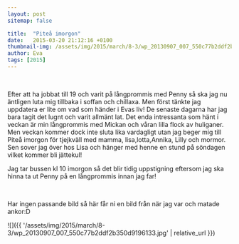 ```yaml
---
layout: post
sitemap: false

title:  "Piteå imorgon"
date:   2015-03-20 21:12:16 +0100
thumbnail-img: /assets/img/2015/march/8-3/wp_20130907_007_550c77b2ddf2b350d9196133.jpg
author: Eva
tags: [2015]
---
```


 




Efter att ha jobbat till 19 och varit på långprommis med Penny så ska jag nu äntligen luta mig tillbaka i soffan och chillaxa. Men först tänkte jag uppdatera er lite om vad som händer i Evas liv! De senaste dagarna har jag bara tagit det lugnt och varit allmänt lat. Det enda intressanta som hänt i veckan är min långprommis med Mickan och våran lilla flock av huliganer. Men veckan kommer dock inte sluta lika vardagligt utan jag beger mig till Piteå imorgon för tjejkväll med mamma, lisa,lotta,Annika, Lilly och mormor. Sen sover jag över hos Lisa och hänger med henne en stund på söndagen vilket kommer bli jättekul! 

Jag tar bussen kl 10 imorgon så det blir tidig uppstigning eftersom jag ska hinna ta ut Penny på en långprommis innan jag far!




 




Har ingen passande bild så här får ni en bild från när jag var och matade ankor:D

![]({{ '/assets/img/2015/march/8-3/wp_20130907_007_550c77b2ddf2b350d9196133.jpg'  | relative_url }})

